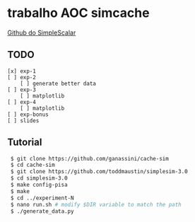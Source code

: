 # trabalho AOC simcache

[Github do SimpleScalar](https://github.com/toddmaustin/simplesim-3.0)

## TODO
    [x] exp-1
    [ ] exp-2
        [ ] generate better data
    [ ] exp-3
        [ ] matplotlib
    [ ] exp-4
        [ ] matplotlib
    [ ] exp-bonus
    [ ] slides

## Tutorial

```bash
 $ git clone https://github.com/ganassini/cache-sim
 $ cd cache-sim
 $ git clone https://github.com/toddmaustin/simplesim-3.0
 $ cd simplesim-3.0
 $ make config-pisa
 $ make
 $ cd ../experiment-N
 $ nano run.sh # modify $DIR variable to match the path
 $ ./generate_data.py
```
